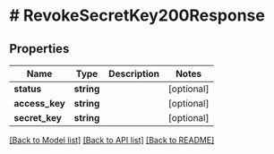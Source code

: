 # # RevokeSecretKey200Response

## Properties

Name | Type | Description | Notes
------------ | ------------- | ------------- | -------------
**status** | **string** |  | [optional]
**access_key** | **string** |  | [optional]
**secret_key** | **string** |  | [optional]

[[Back to Model list]](../../README.md#models) [[Back to API list]](../../README.md#endpoints) [[Back to README]](../../README.md)
